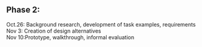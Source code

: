 ## Phase 2: ##
Oct.26: Background research, development of task examples, requirements <br>
Nov 3: Creation of design alternatives <br>
Nov 10:Prototype, walkthrough, informal evaluation <br>
